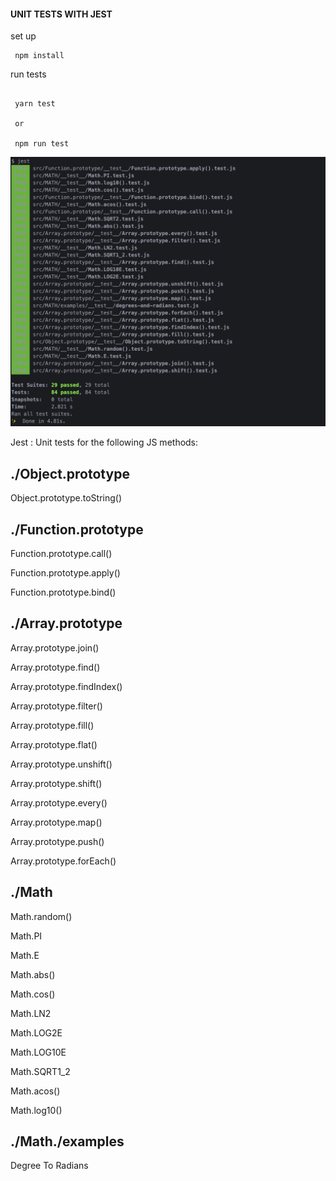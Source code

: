 #### UNIT TESTS WITH JEST

set up

```
 npm install

```

run tests

```

 yarn test

 or

 npm run test

```

<img src="./assets/img.png" width="750" alt="./assets/img.png">

Jest : Unit tests for the following JS methods:

## ./Object.prototype

Object.prototype.toString()

## ./Function.prototype

Function.prototype.call()

Function.prototype.apply()

Function.prototype.bind()

## ./Array.prototype

Array.prototype.join()

Array.prototype.find()

Array.prototype.findIndex()

Array.prototype.filter()

Array.prototype.fill()

Array.prototype.flat()

Array.prototype.unshift()

Array.prototype.shift()

Array.prototype.every()

Array.prototype.map()

Array.prototype.push()

Array.prototype.forEach()

## ./Math

Math.random()

Math.PI

Math.E

Math.abs()

Math.cos()

Math.LN2

Math.LOG2E

Math.LOG10E

Math.SQRT1_2

Math.acos()

Math.log10()

## ./Math./examples

Degree To Radians
